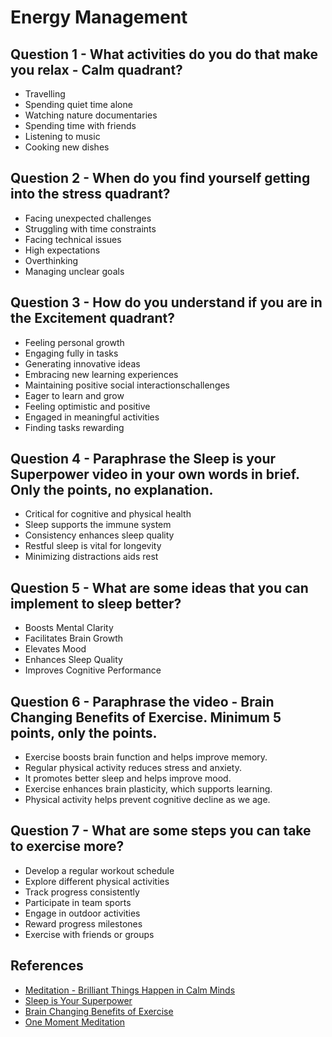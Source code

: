 # Energy Management

## Question 1 - What activities do you do that make you relax - Calm quadrant?

- Travelling
- Spending quiet time alone
- Watching nature documentaries
- Spending time with friends
- Listening to music
- Cooking new dishes

## Question 2 - When do you find yourself getting into the stress quadrant?

- Facing unexpected challenges
- Struggling with time constraints
- Facing technical issues
- High expectations
- Overthinking
- Managing unclear goals

## Question 3 - How do you understand if you are in the Excitement quadrant?

- Feeling personal growth
- Engaging fully in tasks
- Generating innovative ideas
- Embracing new learning experiences
- Maintaining positive social interactionschallenges
- Eager to learn and grow
- Feeling optimistic and positive
- Engaged in meaningful activities
- Finding tasks rewarding

## Question 4 - Paraphrase the Sleep is your Superpower video in your own words in brief. Only the points, no explanation.

- Critical for cognitive and physical health
- Sleep supports the immune system
- Consistency enhances sleep quality
- Restful sleep is vital for longevity
- Minimizing distractions aids rest

## Question 5 - What are some ideas that you can implement to sleep better?

- Boosts Mental Clarity
- Facilitates Brain Growth
- Elevates Mood
- Enhances Sleep Quality
- Improves Cognitive Performance

## Question 6 - Paraphrase the video - Brain Changing Benefits of Exercise. Minimum 5 points, only the points.

- Exercise boosts brain function and helps improve memory.
- Regular physical activity reduces stress and anxiety.
- It promotes better sleep and helps improve mood.
- Exercise enhances brain plasticity, which supports learning.
- Physical activity helps prevent cognitive decline as we age.

## Question 7 - What are some steps you can take to exercise more?

- Develop a regular workout schedule
- Explore different physical activities
- Track progress consistently
- Participate in team sports
- Engage in outdoor activities
- Reward progress milestones
- Exercise with friends or groups

## References

- [Meditation - Brilliant Things Happen in Calm Minds](https://www.youtube.com/watch?v=lACf4O_eSt0)
- [Sleep is Your Superpower](https://www.youtube.com/watch?v=5MuIMqhT8DM)
- [Brain Changing Benefits of Exercise ](https://www.youtube.com/watch?v=BHY0FxzoKZE)
- [One Moment Meditation](https://www.youtube.com/watch?v=F6eFFCi12v8)
